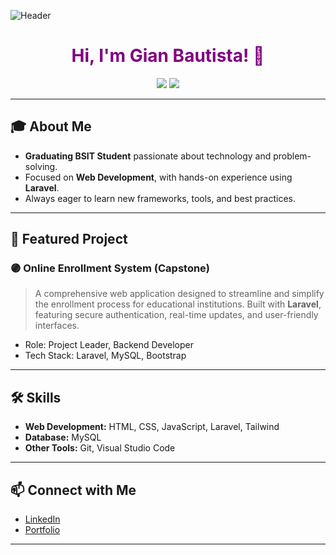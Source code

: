 ![Header](https://img.shields.io/badge/Gian%20Bautista-BSIT%20Student-purple?style=for-the-badge)

<h1 align="center" style="color: #800080;">
  Hi, I'm Gian Bautista! 👋
</h1>

<p align="center">
  <img src="https://img.shields.io/badge/Web%20Developer-Laravel-purple?style=flat-square">
  <img src="https://img.shields.io/badge/BSIT-Graduating-purple?style=flat-square">
</p>

---

## 🎓 About Me

- **Graduating BSIT Student** passionate about technology and problem-solving.
- Focused on **Web Development**, with hands-on experience using **Laravel**.
- Always eager to learn new frameworks, tools, and best practices.

---

## 🚀 Featured Project

### 🟣 Online Enrollment System (Capstone)

> A comprehensive web application designed to streamline and simplify the enrollment process for educational institutions. Built with **Laravel**, featuring secure authentication, real-time updates, and user-friendly interfaces.

- Role: Project Leader, Backend Developer
- Tech Stack: Laravel, MySQL, Bootstrap

---

## 🛠️ Skills

- **Web Development:** HTML, CSS, JavaScript, Laravel, Tailwind
- **Database:** MySQL
- **Other Tools:** Git, Visual Studio Code

---

## 📫 Connect with Me

- [LinkedIn](https://www.linkedin.com/in/gianbautista/)  
- [Portfolio](https://gianbautista.vercel.app/)
<!-- Add more social links if you wish -->

---
